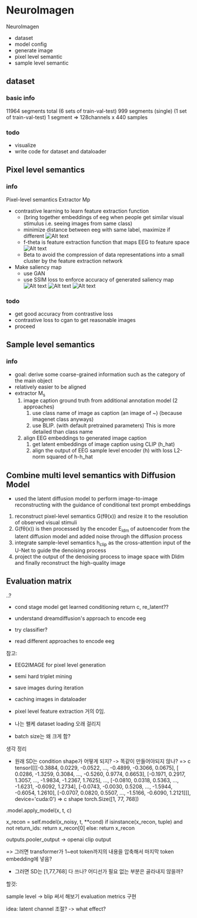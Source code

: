 # NeuroImagen

NeuroImagen
- dataset
- model config
- generate image
- pixel level semantic
- sample level semantic


## dataset
### basic info
11964 segments total (6 sets of train-val-test)
999 segments (single) (1 set of train-val-test)
1 segment => 128channels x 440 samples

### todo
- visualize
- write code for dataset and dataloader


## Pixel level semantics
### info
Pixel-level semantics Extractor Mp
- contrastive learning to learn feature extraction function 
    - (bring together embeddings of eeg when people get similar visual stimulus i.e. seeing images from same class)
    - minimize distance between eeg with same label, maximize if different
    ![Alt text](temp/image.png)
    - f-theta is feature extraction function that maps EEG to feature space
        ![Alt text](temp/image-1.png)
    - Beta to avoid the compression of data representations into a small cluster by the feature extraction network
- Make saliency map
    - use GAN
    - use SSIM loss to enforce accuracy of generated saliency map
    ![Alt text](temp/image-4.png)
    ![Alt text](temp/image-2.png)
    ![Alt text](temp/image-3.png)
    
### todo
- get good accuracy from contrastive loss
- contrastive loss to cgan to get reasonable images
- proceed

## Sample level semantics
### info
- goal: derive some coarse-grained information such as the category of the main object
- relatively easier to be aligned
- extractor M<sub>s</sub>
    1. image caption ground truth from additional annotation model (2 approaches)
        1. use class name of image as caption (an image of ~) (because imagenet class anyways)
        2. use BLIP. (with default pretrained parameters) This is more detailed than class name
    2. align EEG embeddings to generated image caption
        1. get latent embeddings of image caption using CLIP (h_hat)
        2. align the output of EEG sample level encoder (h) with loss L2-norm squared of h-h_hat

## Combine multi level semantics with Diffusion Model
- used the latent diffusion model to perform image-to-image reconstructing with the guidance of conditional text prompt embeddings
1. reconstruct pixel-level semantics G(fθ(x)) and resize it to the resolution of observed visual stimuli
2. G(fθ(x)) is then processed by the encoder E<sub>ldm</sub> of autoencoder from the latent diffusion model and added noise through the diffusion process
3. integrate sample-level semantics h<sub>clip</sub> as the cross-attention input of the U-Net to guide the denoising process
4. project the output of the denoising process to image space with Dldm and finally reconstruct the high-quality image


## Evaluation matrix
..?


- cond stage model get learned conditioning return c, re_latent??

- understand dreamdiffusion's approach to encode eeg
- try classifier?
- read different approaches to encode eeg


참고:
- EEG2IMAGE for pixel level generation




- semi hard triplet mining

- save images during iteration
- caching images in dataloader

- pixel level feature extraction 거의 0임.



- 나는 왤케 dataset loading 오래 걸리지
- batch size는 왜 크게 함?



생각 정리
- 원래 SD는 condition shape가 어떻게 되지? -> 똑같이 만들어야되지 않나?
=> c tensor([[[-0.3884,  0.0229, -0.0522,  ..., -0.4899, -0.3066,  0.0675],
         [ 0.0286, -1.3259,  0.3084,  ..., -0.5260,  0.9774,  0.6653],
         [-0.1971,  0.2917,  1.3057,  ..., -1.9834, -1.2367,  1.7625],
         ...,
         [-0.0810,  0.0318,  0.5363,  ..., -1.6231, -0.6092,  1.2734],
         [-0.0743, -0.0030,  0.5208,  ..., -1.5944, -0.6054,  1.2610],
         [-0.0707,  0.0820,  0.5507,  ..., -1.5166, -0.6090,  1.2121]]],
       device='cuda:0')
=> c shape torch.Size([1, 77, 768])


.model.apply_model(x, t, c)


x_recon = self.model(x_noisy, t, **cond)
if isinstance(x_recon, tuple) and not return_ids:
            return x_recon[0]
        else:
            return x_recon


outputs.pooler_output -> openai clip output

=> 그러면 transformer가 1~eot token까지의 내용을 압축해서 마지막 token embedding에 넣음?

- 그러면 SD는 [1,77,768] 다 쓰나? 어디선가 필요 없는 부분은 골라내지 않을까?

할것:
<!-- pixel level gan 완성하기 -> loss function, +@? -->
<!-- pixel level gan output ldm input으로 넣기 -->
sample level -> blip 써서 해보기
evaluation metrics 구현

idea:
latent channel 조절? -> what effect?

<!-- Pixel-Level-semantics: -->
<!-- online triplet loss batch size 늘리기? -->

<!-- diff aug (pickel norm 써서 다시 만들기?) 켜기 -->

<!-- training gan without condition first? -->
<!-- how to add condition? -->

<!-- feature extractor 마지막을 sigmoid? -->